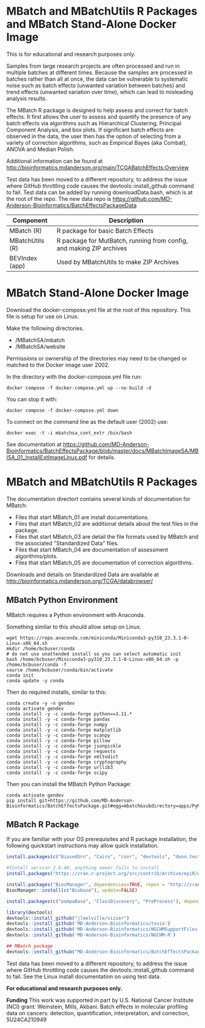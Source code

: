 # MBatch and MBatchUtils R Packages and MBatch Stand-Alone Docker Image

This is for educational and research purposes only. 

Samples from large research projects are often processed and run in multiple batches at different times. Because the samples are processed in batches rather than all at once, the data can be vulnerable to systematic noise such as batch effects (unwanted variation between batches) and trend effects (unwanted variation over time), which can lead to misleading analysis results.

The MBatch R package is designed to help assess and correct for batch effects. It first allows the user to assess and quantify the presence of any batch effects via algorithms such as Hierarchical Clustering, Principal Component Analysis, and box plots. If significant batch effects are observed in the data, the user then has the option of selecting from a variety of correction algorithms, such as Empirical Bayes (aka Combat), ANOVA and Median Polish.

Additional information can be found at http://bioinformatics.mdanderson.org/main/TCGABatchEffects:Overview

Test data has been moved to a different repository, to address the issue where GitHub throttling code causes the devtools::install_github command to fail.
Test data can be added by running downloadData.bash, which is at the root of the repo.
The new data repo is https://github.com/MD-Anderson-Bioinformatics/BatchEffectsPackageData

|Component|Description|
|--|--|
|MBatch (R)|R package for basic Batch Effects|
|MBatchUtils (R)|R package for MutBatch, running from config, and making ZIP archives|
|BEVIndex (app)|Used by MBatchUtils to make ZIP Archives|

# MBatch Stand-Alone Docker Image

Download the docker-compose.yml file at the root of this repository. This file is setup for use on Linux.

Make the following directories.

 - /MBatchSA/mbatch
 - /MBatchSA/website

Permissions or ownership of the directories may need to be changed or matched to the Docker image user 2002.

In the directory with the docker-compose.yml file run:

	docker compose -f docker-compose.yml up --no-build -d

You can stop it with:

	docker compose -f docker-compose.yml down

To connect on the command line as the default user (2002) use:

	docker exec -t -i mbatchsa_cont_extr /bin/bash

See documentation at https://github.com/MD-Anderson-Bioinformatics/BatchEffectsPackage/blob/master/docs/MBatchImageSA/MBISA_01_InstallExtImageLinux.pdf for details.

# MBatch and MBatchUtils R Packages

The documentation directort contains several kinds of documentation for MBatch:

 * Files that start MBatch_01 are install documentations.
 * Files that start MBatch_02 are additional details about the test files in the package.
 * Files that start MBatch_03 are detail the file formats used by MBatch and the associated "Standardized Data" files.
 * Files that start MBatch_04 are documentation of assessment algorithms/plots.
 * Files that start MBatch_05 are documentation of correction algorithms.

Downloads and details on Standardized Data are available at http://bioinformatics.mdanderson.org/TCGA/databrowser/

## MBatch Python Environment

MBatch requires a Python environment with Anaconda.

Something similar to this should allow setup on Linux.

```
wget https://repo.anaconda.com/miniconda/Miniconda3-py310_23.3.1-0-Linux-x86_64.sh
mkdir /home/bcbuser/conda
# do not use unattended install so you can select automatic init
bash /home/bcbuser/Miniconda3-py310_23.3.1-0-Linux-x86_64.sh -p /home/bcbuser/conda -f 
source /home/bcbuser/conda/bin/activate
conda init
conda update -y conda
```

Then do required installs, similar to this:

```
conda create -y -n gendev
conda activate gendev
conda install -y -c conda-forge python==3.11.*
conda install -y -c conda-forge pandas
conda install -y -c conda-forge numpy
conda install -y -c conda-forge matplotlib
conda install -y -c conda-forge scanpy
conda install -y -c conda-forge pillow
conda install -y -c conda-forge jsonpickle
conda install -y -c conda-forge requests
conda install -y -c conda-forge xmltodict
conda install -y -c conda-forge cryptography
conda install -y -c conda-forge urllib3
conda install -y -c conda-forge scipy
```
Then you can install the MBatch Python Package:

```
conda activate gendev
pip install git+https://github.com/MD-Anderson-Bioinformatics/BatchEffectsPackage.git#egg=mbatch&subdirectory=apps/PyMBatch
```

## MBatch R Package

If you are familiar with your OS prerequisites and R package installation, the following quickstart instructions may allow quick installation.

```R
install.packages(c("BiasedUrn", "Cairo", "covr", "devtools", "dunn.test", "gert", "htmlwidgets", "httr", "jsonlite", "lubridate", "magick", "mclust", "pander", "reticulate", "rversions", "sf", "shiny", "squash", "usethis", "uwot"), dependencies=TRUE, repos = "http://cran.r-project.org")

#Install version 2.0.40, anything newer fails to install
install.packages("https://cran.r-project.org/src/contrib/Archive/epiR/epiR_2.0.40.tar.gz", dependencies=TRUE, repos = "http://cran.r-project.org")

install.packages("BiocManager", dependencies=TRUE, repos = "http://cran.r-project.org")
BiocManager::install(c("Biobase"), update=FALSE)

install.packages(c("oompaBase", "ClassDiscovery", "PreProcess"), dependencies=TRUE, repos=c("http://cran.r-project.org", "http://silicovore.com/OOMPA/"))

library(devtools)
devtools::install_github("jlmelville/vizier")
devtools::install_github('MD-Anderson-Bioinformatics/tsvio')
devtools::install_github('MD-Anderson-Bioinformatics/NGCHMSupportFiles', ref='main')
devtools::install_github('MD-Anderson-Bioinformatics/NGCHM-R')

## MBatch package
devtools::install_github("MD-Anderson-Bioinformatics/BatchEffectsPackage/apps/MBatch")
```
Test data has been moved to a different repository, to address the issue where GitHub throttling code causes the devtools::install_github command to fail. See the Linux install documentation on using test data.

**For educational and research purposes only.**

**Funding** 
This work was supported in part by U.S. National Cancer Institute (NCI) grant: Weinstein, Mills, Akbani. Batch effects in molecular profiling data on cancers: detection, quantification, interpretation, and correction, 5U24CA210949

